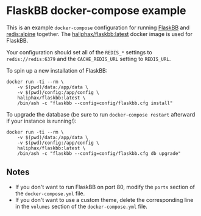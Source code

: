 # FlaskBB docker-compose example

This is an example `docker-compose` configuration for running
[FlaskBB](https://github.com/sh4nks/flaskbb/) and
[redis:alpine](https://hub.docker.com/r/library/redis/tags/alpine/) together.
The [haliphax/flaskbb:latest](https://github.com/haliphax/flaskbb-dockerfile)
docker image is used for FlaskBB.

Your configuration should set all of the `REDIS_*` settings to
`redis://redis:6379` and the `CACHE_REDIS_URL` setting to `REDIS_URL`.

To spin up a new installation of FlaskBB:

````
docker run -ti --rm \
	-v $(pwd)/data:/app/data \
	-v $(pwd)/config:/app/config \
	haliphax/flaskbb:latest \
	/bin/ash -c "flaskbb --config=config/flaskbb.cfg install"
````

To upgrade the database (be sure to run `docker-compose restart` afterward if
your instance is running!):

````
docker run -ti --rm \
	-v $(pwd)/data:/app/data \
	-v $(pwd)/config:/app/config \
	haliphax/flaskbb:latest \
	/bin/ash -c "flaskbb --config=config/flaskbb.cfg db upgrade"
````

## Notes

- If you don't want to run FlaskBB on port 80, modify the `ports`
section of the `docker-compose.yml` file.
- If you don't want to use a custom theme, delete the corresponding line
in the `volumes` section of the `docker-compose.yml` file.
